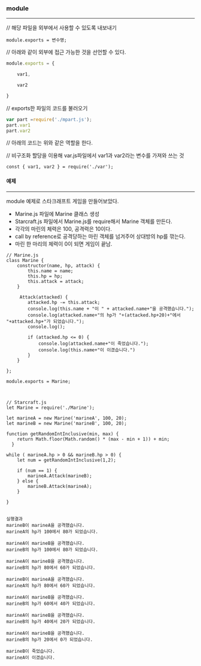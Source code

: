 ### module

---

// 해당 파일을 외부에서 사용할 수 있도록 내보내기

`module.exports = 변수명;`



// 아래와 같이 외부에 접근 가능한 것을 선언할 수 있다. 

```javascript
module.exports = {

	var1,

	var2

}
```



// exports한 파일의 코드를 불러오기

```javascript
var part =require('./mpart.js');
part.var1
part.var2
```



//  아래의 코드는 위와 같은 역할을 한다. 

// 비구조화 할당을 이용해 var.js파일에서 var1과 var2라는 변수를 가져와 쓰는 것

```
const { var1, var2 } = require('./var');
```



#### 예제

---

module 예제로 스타크래프트 게임을 만들어보았다. 

- Marine.js 파일에 Marine 클래스 생성
- Starcraft.js 파일에서 Marine.js를 require해서 Marine 객체를 만든다.
- 각각의 마린의 체력은 100, 공격력은 10이다.
- call by reference로 공격당하는 마린 객체를 넘겨주어 상대방의 hp를 깎는다. 
- 마린 한 마리의 체력이 0이 되면 게임이 끝남.

```javas
// Marine.js
class Marine {
    constructor(name, hp, attack) {
        this.name = name;
        this.hp = hp;
        this.attack = attack;
    }

     Attack(attacked) {
        attacked.hp -= this.attack;
        console.log(this.name + "이 " + attacked.name+"을 공격했습니다.");
        console.log(attacked.name+"의 hp가 "+(attacked.hp+20)+"에서 "+attacked.hp+"가 되었습니다.");
        console.log();

        if (attacked.hp <= 0) {
            console.log(attacked.name+"이 죽었습니다.");
            console.log(this.name+"이 이겼습니다.")
        }
    }

};

module.exports = Marine;



// Starcraft.js
let Marine = require('./Marine');

let marineA = new Marine('marineA', 100, 20);
let marineB = new Marine('marineB', 100, 20);

function getRandomIntInclusive(min, max) {
    return Math.floor(Math.random() * (max - min + 1)) + min;
  }

while ( marineA.hp > 0 && marineB.hp > 0) {
    let num = getRandomIntInclusive(1,2);

    if (num == 1) {
        marineA.Attack(marineB);
    } else {
        marineB.Attack(marineA);
    }

}


실행결과
marineB이 marineA을 공격했습니다.
marineA의 hp가 100에서 80가 되었습니다.

marineA이 marineB을 공격했습니다.
marineB의 hp가 100에서 80가 되었습니다.

marineA이 marineB을 공격했습니다.
marineB의 hp가 80에서 60가 되었습니다.

marineB이 marineA을 공격했습니다.
marineA의 hp가 80에서 60가 되었습니다.

marineA이 marineB을 공격했습니다.
marineB의 hp가 60에서 40가 되었습니다.

marineA이 marineB을 공격했습니다.
marineB의 hp가 40에서 20가 되었습니다.

marineA이 marineB을 공격했습니다.
marineB의 hp가 20에서 0가 되었습니다.

marineB이 죽었습니다.
marineA이 이겼습니다.
```

